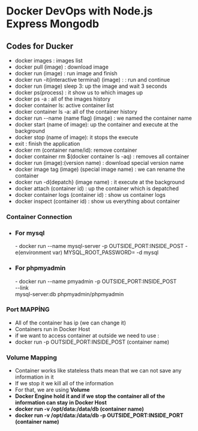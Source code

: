 # Docker DevOps with Node.js Express Mongodb

<h2>Codes for Ducker</h2>

- docker images : images list
- docker pull (image) : download image
- docker run (image) : run image and finish
- docker run -it(interactive terminal) (image) :  : run and continue
- docker run (image) sleep 3: up the image and wait 3 seconds
- docker ps(process) : it show us to which images up
- docker ps -a : all of the images history
- docker container ls: active container list
- docker container ls -a: all of the container history
- docker run --name (name flag) (image) : we named the container name
- docker start (name of image): up the container and execute at the background
- docker stop (name of image): it stops the execute
- exit : finish the application
- docker rm (container name/id): remove container
- docker container rm $(docker container ls -aq) : removes all container
- docker run (image):(version name) : download special version name
- docker image tag (image) (special image name) : we can rename the container
- docker run -d{depatch} (image name) : it execute at the background 
- docker attach (container id) : up the container which is depatched
- docker container logs (container id) : show us container logs
- docker inspect (container id) : show us everything about container

### Container Connection
- <h3>For mysql</h3>
  - docker run --name mysql-server -p OUTSIDE_PORT:INSIDE_POST -e(environment var) MYSQL_ROOT_PASSWORD=<PASSWORD> -d mysql
- <h3>For phpmyadmin</h3>
  - docker run --name pmyadmin -p OUTSIDE_PORT:INSIDE_POST <br>--link<br> mysql-server:db phpmyadmin/phpmyadmin

### Port MAPPİNG
- All of the container has ip (we can change it)
- Containers run in Docker Host
- if we want to access container at outside we need to use :
- docker run -p OUTSIDE_PORT:INSIDE_POST (container name)
### Volume Mapping 
- Container works like stateless thats mean that we can not save any information in it
- If we stop it we kill all of the information
- For that, we are using <b>Volume<b>
- Docker Engine hold it and if we stop the container all of the information can stay in Docker Host
- docker run -v /opt/data:/data/db (container name)
- docker run -v /opt/data:/data/db -p OUTSIDE_PORT:INSIDE_PORT (container name)
